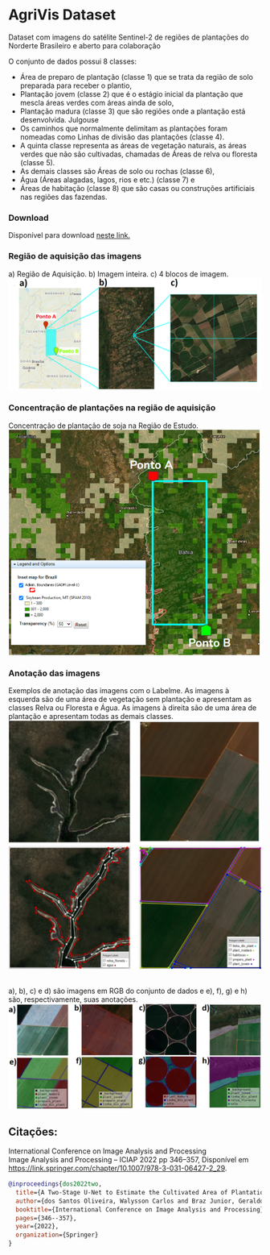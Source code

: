 # AgriVis Dataset
Dataset com imagens do satélite Sentinel-2 de regiões de plantações do Norderte Brasileiro e aberto para colaboração

O conjunto de dados possui 8 classes:
- Área de preparo de plantação (classe 1) que se trata da região de solo preparada para receber o plantio, 
- Plantação jovem (classe 2) que é o estágio inicial da plantação que mescla áreas verdes com áreas ainda de solo,
- Plantação madura (classe 3) que são regiões onde a plantação está desenvolvida. Julgouse
- Os caminhos que normalmente delimitam as plantações foram nomeadas como Linhas de divisão das plantações (classe 4). 
- A quinta classe representa as áreas de vegetação naturais, as áreas verdes que não são cultivadas, chamadas de Áreas
de relva ou floresta (classe 5). 
- As demais classes são Áreas de solo ou rochas (classe 6),
- Água (Áreas alagadas, lagos, rios e etc.) (classe 7) e 
- Áreas de habitação (classe 8) que são casas ou construções artificiais nas regiões das fazendas.

### Download
Disponível para download [neste link.](https://drive.google.com/drive/folders/1B1EUAo5_-6Kdl_az3tkn-hICF720wQJY?usp=sharing)

### Região de aquisição das imagens
a) Região de Aquisição. b) Imagem inteira. c) 4 blocos de imagem.
<br/>
<img src="images/area_aquisicao_imagens2.png" width="800" title="a) Região de Aquisição. b) Imagem inteira. c) 4 blocos de imagem."> 

### Concentração de plantações na região de aquisição
Concentração de plantação de soja na Região de Estudo.
<br/>
<img src="images/area_de_estudo2.PNG" width="500" title="Concentração de plantação de soja na Região de Estudo.">

### Anotação das imagens
Exemplos de anotação das imagens com o Labelme. As imagens à esquerda
são de uma área de vegetação sem plantação e apresentam as classes Relva
ou Floresta e Água. As imagens à direita são de uma área de plantação e
apresentam todas as demais classes.
<br/>
<img src="images/marcacoes.PNG" width="600" title="Exemplos de anotação das imagens com o Labelme. As imagens à esquerda
são de uma área de vegetação sem plantação e apresentam as classes Relva
ou Floresta e Água. As imagens à direita são de uma área de plantação e
apresentam todas as demais classes.">
<br/><br/>

a), b), c) e d) são imagens em RGB do conjunto de dados e e), f), g) e h) são,
respectivamente, suas anotações.
<br/>
<img src="images/imagens_marcadas.png" width="800" title="a), b), c) e d) são imagens em RGB do conjunto de dados e e), f), g) e h) são,
respectivamente, suas anotações.">

## Citações:
International Conference on Image Analysis and Processing <br/>
Image Analysis and Processing – ICIAP 2022 pp 346–357, Disponível em https://link.springer.com/chapter/10.1007/978-3-031-06427-2_29.
```BibTex
@inproceedings{dos2022two,
  title={A Two-Stage U-Net to Estimate the Cultivated Area of Plantations},
  author={dos Santos Oliveira, Walysson Carlos and Braz Junior, Geraldo and Lima Gomes Junior, Daniel and Cardoso de Paiva, Anselmo and Sousa de Almeida, Joao Dallyson},
  booktitle={International Conference on Image Analysis and Processing},
  pages={346--357},
  year={2022},
  organization={Springer}
}
```
